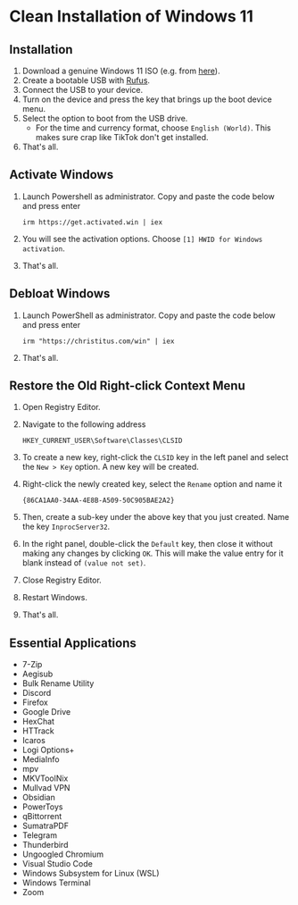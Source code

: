 # Clean Installation of Windows 11

## Installation

1. Download a genuine Windows 11 ISO (e.g. from [here](https://massgrave.dev/genuine-installation-media)).
2. Create a bootable USB with [Rufus](https://rufus.ie/en/).
3. Connect the USB to your device.
4. Turn on the device and press the key that brings up the boot device menu.
5. Select the option to boot from the USB drive.
   - For the time and currency format, choose `English (World)`. This makes sure crap like TikTok don't get installed.
6. That's all.

## Activate Windows

1. Launch Powershell as administrator. Copy and paste the code below and press enter

   ```shell
   irm https://get.activated.win | iex
   ```

2. You will see the activation options. Choose `[1] HWID for Windows activation`.
3. That's all.

## Debloat Windows

1. Launch PowerShell as administrator. Copy and paste the code below and press enter

   ```shell
   irm "https://christitus.com/win" | iex
   ```

2. That's all.

## Restore the Old Right-click Context Menu

1. Open Registry Editor.
2. Navigate to the following address

   ```
   HKEY_CURRENT_USER\Software\Classes\CLSID
   ```

3. To create a new key, right-click the `CLSID` key in the left panel and select the `New > Key` option. A new key will be created.
4. Right-click the newly created key, select the `Rename` option and name it

   ```
   {86CA1AA0-34AA-4E8B-A509-50C905BAE2A2}
   ```

5. Then, create a sub-key under the above key that you just created. Name the key `InprocServer32`.
6. In the right panel, double-click the `Default` key, then close it without making any changes by clicking `OK`. This will make the value entry for it blank instead of `(value not set)`.
7. Close Registry Editor.
8. Restart Windows.
9. That's all.

## Essential Applications

- 7-Zip
- Aegisub
- Bulk Rename Utility
- Discord
- Firefox
- Google Drive
- HexChat
- HTTrack
- Icaros
- Logi Options+
- MediaInfo
- mpv
- MKVToolNix
- Mullvad VPN
- Obsidian
- PowerToys
- qBittorrent
- SumatraPDF
- Telegram
- Thunderbird
- Ungoogled Chromium
- Visual Studio Code
- Windows Subsystem for Linux (WSL)
- Windows Terminal
- Zoom
